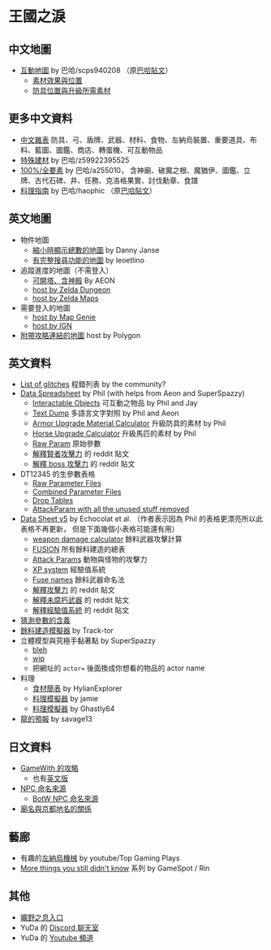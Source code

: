 # 王國之淚

## 中文地圖

* [互動地圖](https://www.gamertw.com/zelda/totk/map)
  by 巴哈/scps940208
  （原[巴哈貼文](https://forum.gamer.com.tw/C.php?bsn=1689&snA=11168)）
  * [素材效果與位置](https://www.gamertw.com/zelda/totk/material)
  * [防具位置與升級所需素材](https://www.gamertw.com/zelda/totk/armor)

## 更多中文資料

* [中文雜表](https://docs.google.com/spreadsheets/d/1-QiEisDV4v-nOZ4xeYdnYFbYBfL-Q4f4M3g1TLFarJY/)
  防具、弓、盾牌、武器、材料、食物、左納烏裝置、重要道具、布料、藍圖、圖鑑、商店、轉蛋機、可互動物品
* [特殊建材](https://forum.gamer.com.tw/C.php?bsn=1689&snA=11715)
   by 巴哈/z59922395525
* [100%/全要素](https://forum.gamer.com.tw/C.php?bsn=1689&snA=11607)
  by 巴哈/a255010，
  含神廟、破魔之根、魔猶伊、圖鑑、立牌、古代石碑、井、任務、克洛格果實、討伐勳章、食譜
* [料理指南](https://haozzone.notion.site/Z-5908f127996e4454806aca88e74dcda5)
  by 巴哈/haophic
  （原[巴哈貼文](https://forum.gamer.com.tw/C.php?bsn=1689&snA=11799)）

## 英文地圖

* 物件地圖
  * [縮小時顯示總數的地圖](https://vetyst.github.io/TotK-Object-Map/)
    by Danny Janse
  * [有完整搜尋功能的地圖](https://objmap-totk.zeldamods.org/)
    by leoetlino
* 追蹤進度的地圖（不需登入）
  * [可開塔、含神殿](https://totk.aeonsake.com/)
    By AEON
  * [host by Zelda Dungeon](https://www.zeldadungeon.net/tears-of-the-kingdom-interactive-map/)
  * [host by Zelda Maps](https://zeldamaps.com/?game=TotK)
* 需要登入的地圖
  * [host by Map Genie](https://mapgenie.io/zelda-tears-of-the-kingdom/maps/hyrule)
  * [host by IGN](https://www.ign.com/maps/the-legend-of-zelda-tears-of-the-kingdom/hyrule)
* [附帶攻略連結的地圖](https://www.polygon.com/c/zelda-tears-of-the-kingdom-guide/23718210/zelda-tears-of-the-kingdom-map-hyrule-depths-sky)
   host by Polygon

## 英文資料

* [List of glitches](https://docs.google.com/spreadsheets/d/1xNB1gOLZRSF9yp1mHUsS9ymogRJa1Wz8rTliTXezeRM/)
  程錯列表
  by the community?
* [Data Spreadsheet](https://docs.google.com/spreadsheets/d/1fBvQ17WHP3ASgtO8ode_rf1g4DfEHErMrHwwLppNTJM/)
  by Phil (with helps from Aeon and SuperSpazzy)
  * [Interactable Objects](https://docs.google.com/spreadsheets/d/1eHHFwGDsI3sHTOLaawlxKgxbiLG8ceHUHpbpC2Bj57k/)
    可互動之物品
    by Phil and Jay
  * [Text Dump](https://docs.google.com/spreadsheets/d/11S_vD-kUTwG58qnhtchB12humhFOOK0qzRRilrA_hek/)
    多語言文字對照
    by Phil and Aeon
  * [Armor Upgrade Material Calculator](https://docs.google.com/spreadsheets/d/1gzS-kViCZ6c4GCDdUFiwfx_Fih2sbcwJm5czzKLJvGo/)
    升級防具的素材
    by Phil
  * [Horse Upgrade Calculator](https://docs.google.com/spreadsheets/d/1dIqcZ4a0D_oyug5wTMdF9Ori7wOyTzJOsamnGHn-IdU/)
    升級馬匹的素材
    by Phil
  * [Raw Param](https://docs.google.com/spreadsheets/d/1YkGXGsYIr91d00Lri2cTXYtorRfoMkZNbS1I_4mZLGc/)
    原始參數
  * [解釋賢者攻擊力](https://www.reddit.com/r/tearsofthekingdom/comments/14ct8kt/sage_attack_power_a_full_breakdown/)
    的 reddit 貼文
  * [解釋 boss 攻擊力](https://www.reddit.com/r/tearsofthekingdom/comments/14rr5sd/how_temple_bosses_scale_a_full_breakdown/)
    的 reddit 貼文
* DT12345 的生參數表格
  * [Raw Parameter Files](https://docs.google.com/spreadsheets/d/1HlkGg9Si61lvuWooPckmQMlv3EJT-jHcR2ZmLtRmsL4/)
  * [Combined Parameter Files](https://docs.google.com/spreadsheets/d/13_I_wPuG6AvFm02qgtIBDamQrrb6x4a8--UouZYKOsc/)
  * [Drop Tables](https://docs.google.com/spreadsheets/d/1PhKeLdLqjLTLxRqsd3ZvzpUpU8RBSD6zXFgzmxIRSbM/edit#gid=21404910)
  * [AttackParam with all the unused stuff removed](https://docs.google.com/spreadsheets/d/1UQG0W2RkYq_HyMhK0ZB9cqDeKxa4TcI_y6nynz6fbAc/)
* [Data Sheet v5](https://docs.google.com/spreadsheets/d/18pNtDx3z-8CwGJRmlW574xbQ6VphQOkvpZhClpOEVDA/)
  by Echocolat et al.
  （作者表示因為 Phil 的表格更漂亮所以此表格不再更新，
    但是下面幾個小表格可能還有用）
  * [weapon damage calculator](https://docs.google.com/spreadsheets/d/1LPhUKU479MtmxFd5V7EXdIAurIGR6pxOG3FYjuZw8NM/)
    餘料武器攻擊計算
  * [FUSION](https://docs.google.com/spreadsheets/d/1D8FpE5meHxblv62VbI70g_eRBd3b2Xphz7wM69stG5E/)
    所有餘料建造的總表
  * [Attack Params](https://docs.google.com/spreadsheets/d/1HvVT5MWV0tr7ZiioW8MndsQGtG7S-g4AtWF2NFi-5qQ/)
    動物與怪物的攻擊力
  * [XP system](https://docs.google.com/spreadsheets/d/1VyzoV6YrTkJHUjqBcgaflPLRDNPvFEhaStJMuOahfAY/)
    經驗值系統
  * [Fuse names](https://docs.google.com/spreadsheets/d/1wQDX1RJIRRbRBhujk-XA8TqxJU_WjvR_LBC1ZGtRuM4/)
    餘料武器命名法
  * [解釋攻擊力](https://www.reddit.com/r/tearsofthekingdom/comments/13wrp2g/a_mostly_complete_post_about_how_the_weapon/)
    的 reddit 貼文
  * [解釋未腐朽武器](https://www.reddit.com/r/tearsofthekingdom/comments/13uqo9h/everything_you_need_to_know_about_nondecayed/)
    的 reddit 貼文
  * [解釋經驗值系統](https://www.reddit.com/r/tearsofthekingdom/comments/1496az3/explaining_level_scaling_in_totk/)
    的 reddit 貼文
* [猜測參數的含義](https://docs.google.com/spreadsheets/d/1_wiJD0WQ2uEqOEdgBCg8bTuF35pFTU9rengRp6GE--w/)
* [餘料建造模擬器](https://zonai-fusion.link)
  by Track-tor
* 立體模型與究極手黏著點 by SuperSpazzy
  * [bleh](http://dev.ssmvc.org:8080/bleh.html?actor=Obj_SpikeBall_B)
  * [wip](http://dev.ssmvc.org:8080/wip.html?actor=Obj_SpikeBall_B)
  * 把網址的 `actor=` 後面換成你想看的物品的 actor name
* 料理
  * [食材簡表](https://www.reddit.com/r/tearsofthekingdom/comments/144ss8t/cooking_cheat_sheet_version_03_with_ingredient/)
    by HylianExplorer
  * [料理模擬器](https://www.zelda.recipes/) by jamie
  * [料理模擬器](https://www.totkcookbook.com/) by Ghastly64
* [龍的預報](https://restite.org/dragons/)
  by savage13

## 日文資料

* [GameWith 的攻略](https://gamewith.jp/zelda-totk/)
  * 也有[英文版](https://gamewith.net/zelda-totk/)
* [NPC 命名來源](https://docs.google.com/spreadsheets/d/1MnnpgzMHRm8lZ73lhvGc2fx04M6542w61zop9l7TAE0/)
  * [BotW NPC 命名來源](https://docs.google.com/spreadsheets/d/1u1ZhEDEJNl5aNl8UIyHqkcQ-UeUGOluNLbTLBDpAkEg/)
* [廟名與京都地名的關係](https://www.google.com/maps/d/u/0/viewer?mid=1LskaKRbdTSr2jqlaybiMCAcKMSa5rUY)

## 藝廊

* 有趣的[左納烏機械](https://www.youtube.com/playlist?list=PLAp_O-WDBQLDk0owRTliK7G7FUrKuFS6q)
  by youtube/Top Gaming Plays
* [More things you still didn't know](https://www.youtube.com/playlist?list=PLpg6WLs8kxGMPX8cYED64m1Kgq3Rnnp_W)
  系列
  by GameSpot / Rin

## 其他

* [曠野之息入口](/BotW)
* YuDa 的 [Discord 聊天室](https://discord.com/invite/5V872Y8)
* YuDa 的 [Youtube 頻道](https://www.youtube.com/@zb_yuhudaddy/playlists)